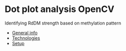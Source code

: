 # Dot plot analysis OpenCV
Identifying RdDM strength based on methylation pattern 
* [General info](#general-info)
* [Technologies](#technologies)
* [Setup](#setup)
